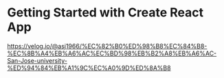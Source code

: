 # Getting Started with Create React App
https://velog.io/@asj1966/%EC%82%B0%ED%98%B8%EC%84%B8-%EC%8B%A4%EB%A6%AC%EC%BD%98%EB%B2%A8%EB%A6%AC-San-Jose-university-%ED%94%84%EB%A1%9C%EC%A0%9D%ED%8A%B8
